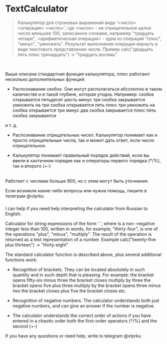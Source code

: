 # TextCalculator

> Калькулятор для строковых выражений вида '<число> <операция> <число>', где <число> - не
отрицательное целое число меньшее 100, записанное словами, например "тридцать четыре", <арифметическая
операция> - одна из операций "плюс", "минус", "умножить". Результат выполнения операции вернуть в виде
текстового представления числа. Пример calc("двадцать пять плюс тринадцать") -> "тридцать восемь"

<br>

Выше описана стандартная функция калькулятора, плюс работают несколько дополнительных функций:

- Распознавание скобок. Они могут располагаться абсолютно в таком каличестве и в такой глубине, которая угодна. Например: 
скобка открывается пятьдесят шесть минус три скобка закрывается умножить на три
скобка открывается пять плюс три умножить на скобка открывается три минус два скобка закрывается плюс пять скобка закрывается

и т. д. 

- Распознавание отрицательных чисел. Калькулятор понимает как и просто отрицательные числа, так и может дать ответ, если число отрицательное. 

- Калькулятор понимает правильный порядок действий, если вы ввели в хаотичном порядке как и операторы первого порядка (*/%), так и второго (+-)

<br>
Работает с числами больше 900, но с этим могут быть уточнения. 


Если возникли какие-либо вопросы или нужна помощь, пишите в телеграм @vlprku

###
I can help if you need help interpreting the calculator from Russian to English.


Calculator for string expressions of the form '<number> <operation> <number>', where <number> is a non
-negative integer less than 100, written in words, for example, "thirty-four", <arithmetic
operation> is one of the operations "plus", "minus", "multiply". The result of the operation is returned as a
text representation of a number. Example calc("twenty-five plus thirteen") -> "thirty-eight"

The standard calculator function is described above, plus several additional functions work:

- Recognition of brackets. They can be located absolutely in such quantity and in such depth that is pleasing. For example:
the bracket opens fifty-six minus three the bracket closes multiply by three
the bracket opens five plus three multiply by the bracket opens three minus two the bracket closes plus five the bracket closes
etc.

- Recognition of negative numbers. The calculator understands both just negative numbers, and can give an answer if the number is negative.

- The calculator understands the correct order of actions if you have entered in a chaotic order both the first-order operators (*/%) and the second (+-)

If you have any questions or need help, write to telegram @vlprku
